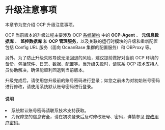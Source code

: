 # 升级注意事项

本章节为您介绍 OCP 升级注意事项。

OCP 当前版本的升级过程主要涉及 OCP [系统架构](../../200.product-introduction/200.product-architecture.md) 中的 **OCP-Agent** 、 **元信息数据库** 、 **监控数据库** 和 **OCP 管理服务**，以及关联的运行时模块的升级和重新配置包括 Config URL 服务（面向 OceanBase 集群的配置服务）和 OBProxy 等。

另外，为了防止升级失败导致无法回退的风险，建议提前做好对当前 OCP 环境的备份，包括软件、日志、数据、配置等。当升级失败时，请联系 OCP 技术支持人员协助解决，确保能顺利回退到当前版本。

升级完成后，请使用您升级前的账号密码进行登录；如您之前未为对初始账号密码进行修改，请使用系统默认账号密码进行登录。

<main id="notice" type='explain'>
<h4>说明</h4>
<li>系统默认账号密码请联系技术支持获取。</li><li>为保障您的信息安全，请在初次登录后及时修改账号、密码，详情参见 <a href="../../1600.system-management-features/600.management-user-center/200.change-the-logon-password.md">修改用户密码</a>。</li>
</main>
